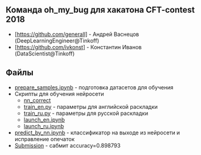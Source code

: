 ## Команда **oh_my_bug** для хакатона CFT-contest 2018  

* [https://github.com/generall] - Андрей Васнецов (DeepLearningEngineer@Tinkoff)  
* [https://github.com/ivkonst] - Константин Иванов (DataScientist@Tinkoff)  

## Файлы  

* [prepare_samples.ipynb](prepare_samples.ipynb) - подготовка датасетов для обучения  
* Скрипты для обучения нейросети  
    - [nn_correct](nn_correct)  
    - [train_en.py](train_en.py) - параметры для английской раскладки  
    - [train_ru.py](train_ru.py) - параметры для русской раскладки  
    - [launch_en.ipynb](launch_en.ipynb)  
    - [launch_ru.ipynb](launch_ru.ipynb)  
* [predict_by_nn.ipynb](predict_by_nn.ipynb) - классификатор на выходе из нейросети и исправление опечаток  
* [Submission](data/sub_nn_wcountry_wdict_target_fn.csv) - сабмит accuracy=0.898793  
